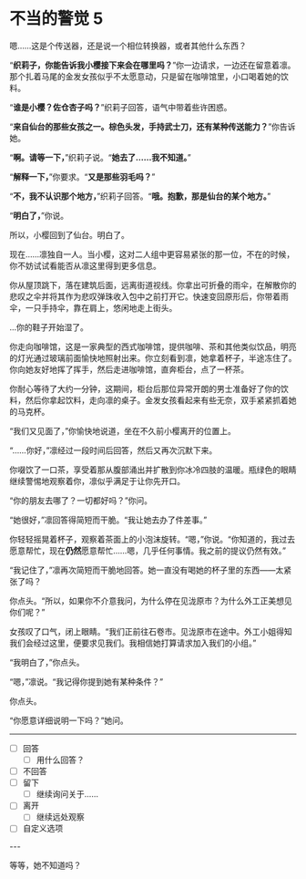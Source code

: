 # 不当的警觉 5

嗯……这是个传送器，还是说一个相位转换器，或者其他什么东西？

“**织莉子，你能告诉我小樱接下来会在哪里吗？**”你一边请求，一边还在留意着凛。那个扎着马尾的金发女孩似乎不太愿意动，只是留在咖啡馆里，小口喝着她的饮料。

“**谁是小樱？佐仓杏子吗？**”织莉子回答，语气中带着些许困惑。

“**来自仙台的那些女孩之一。棕色头发，手持武士刀，还有某种传送能力？**”你告诉她。

“**啊。请等一下，**”织莉子说。“**她去了……我不知道。**”

“**解释一下，**”你要求。“**又是那些羽毛吗？**”

“**不，我不认识那个地方，**”织莉子回答。“**哦。抱歉，那是仙台的某个地方。**”

“**明白了，**”你说。

所以，小樱回到了仙台。明白了。

现在……凛独自一人。当小樱，这对二人组中更容易紧张的那一位，不在的时候，你不妨试试看能否从凛这里得到更多信息。

你从屋顶跳下，落在建筑后面，远离街道视线。你拿出可折叠的雨伞，在解散你的悲叹之伞并将其作为悲叹弹珠收入包中之前打开它。快速变回原形后，你带着雨伞，一只手持伞，靠在肩上，悠闲地走上街头。

...你的鞋子开始湿了。

你走向咖啡馆，这是一家典型的西式咖啡馆，提供咖啡、茶和其他类似饮品，明亮的灯光通过玻璃前面愉快地照射出来。你立刻看到凛，她拿着杯子，半途冻住了。你向她友好地挥了挥手，然后走进咖啡馆，直奔柜台，点了一杯茶。

你耐心等待了大约一分钟，这期间，柜台后那位异常开朗的男士准备好了你的饮料，然后你拿起饮料，走向凛的桌子。金发女孩看起来有些无奈，双手紧紧抓着她的马克杯。

“我们又见面了，”你愉快地说道，坐在不久前小樱离开的位置上。

“……你好，”凛经过一段时间后回答，然后又再次沉默下来。

你啜饮了一口茶，享受着那从腹部涌出并扩散到你冰冷四肢的温暖。瓶绿色的眼睛继续警惕地观察着你，凛似乎满足于让你先开口。

“你的朋友去哪了？一切都好吗？”你问。

“她很好，”凛回答得简短而干脆。“我让她去办了件差事。”

你轻轻摇晃着杯子，观察着茶面上的小泡沫旋转。“嗯，”你说。“你知道的，我过去愿意帮忙，现在**仍然**愿意帮忙……嗯，几乎任何事情。我之前的提议仍然有效。”

“我记住了，”凛再次简短而干脆地回答。她一直没有喝她的杯子里的东西——太紧张了吗？

你点头。“所以，如果你不介意我问，为什么停在见泷原市？为什么外工正美想见你们呢？”

女孩叹了口气，闭上眼睛。“我们正前往石卷市。见泷原市在途中。外工小姐得知我们会经过这里，便要求见我们。我相信她打算请求加入我们的小组。”

“我明白了，”你点头。

“嗯，”凛说。“我记得你提到她有某种条件？”

你点头。

“你愿意详细说明一下吗？”她问。

---

- [ ] 回答
  - [ ] 用什么回答？
- [ ] 不回答
- [ ] 留下
  - [ ] 继续询问关于……
- [ ] 离开
  - [ ] 继续远处观察
- [ ] 自定义选项

---​

等等，她不知道吗？
